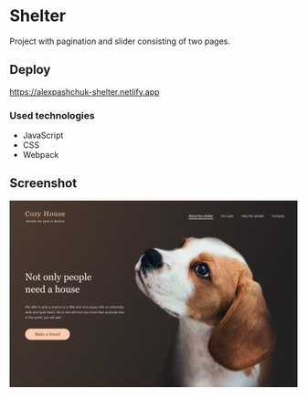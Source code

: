 # Shelter

Project with pagination and slider consisting of two pages.


## Deploy

https://alexpashchuk-shelter.netlify.app

### Used technologies

- JavaScript
- CSS
- Webpack

## Screenshot

![screenshot.png](/assets/images/app.png "shelter-app")
